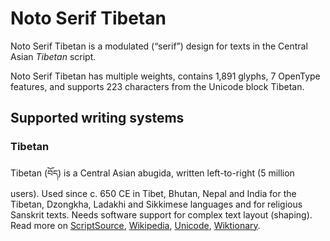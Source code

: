 
# Noto Serif Tibetan

Noto Serif Tibetan is a modulated (“serif”) design for texts in the Central Asian _Tibetan_ script. 

Noto Serif Tibetan has multiple weights, contains 1,891 glyphs, 7 OpenType features, and supports 223 characters from the Unicode block Tibetan.


## Supported writing systems


### Tibetan

Tibetan (བོད) is a Central Asian abugida, written left-to-right (5 million users). Used since c. 650 CE in Tibet, Bhutan, Nepal and India for the Tibetan, Dzongkha, Ladakhi and Sikkimese languages and for religious Sanskrit texts. Needs software support for complex text layout (shaping). Read more on [ScriptSource](https://scriptsource.org/scr/Tibt), [Wikipedia](https://en.wikipedia.org/wiki/ISO_15924:Tibt), [Unicode](https://www.unicode.org/versions/Unicode13.0.0/ch13.pdf#G31615), [Wiktionary](https://en.wiktionary.org/wiki/Category:Tibetan_script).

